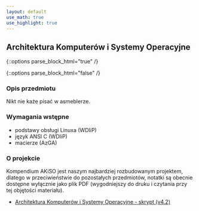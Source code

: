```yaml
---
layout: default
use_math: true
use_highlight: true
---
```


Architektura Komputerów i Systemy Operacyjne
---

{::options parse_block_html="true" /}
	<script src="https://ajax.googleapis.com/ajax/libs/jquery/3.3.1/jquery.min.js"></script>
	<script>
		$.getJSON('http://api.icndb.com/jokes/random?limitTo=[nerdy]', function(data) {
		console.log(data);
		document.getElementById("chuck").innerHTML = data.value.joke;
	});
	</script>
	<div class="math-box">
		<p id="chuck"></p>
	</div>
{::options parse_block_html="false" /}

### Opis przedmiotu

Nikt nie każe pisać w asmeblerze.

### Wymagania wstępne

* podstawy obsługi Linuxa (WDIiP)
* język ANSI C (WDIiP)
* macierze (AzGA)

### O projekcie

Kompendium AKiSO jest naszym najbardziej rozbudowanym projektem, dlatego w przeciwieństwie do pozostałych przedmiotów, notatki są obecnie dostępne wyłącznie jako plik PDF (wygodniejszy do druku i czytania przy tej objętości materiału).
* [Architektura Komputerów i Systemy Operacyjne - skrypt (v4.2)](/pdfs/sem3/akiso-skrypt.pdf)